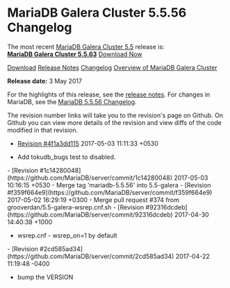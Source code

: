 # MariaDB Galera Cluster 5.5.56 Changelog

The most recent [MariaDB Galera Cluster 5.5](/kb/en/galera/) release is:<br>
<span class="cstm-style lead"><strong>[MariaDB Galera Cluster 5.5.63](/replication/galera-cluster/mariadb-galera-cluster-releases/mariadb-galera-55-release-notes/mariadb-galera-cluster-5563-release-notes/)</strong> [Download<span>&nbsp;</span>Now](https://downloads.mariadb.org/mariadb-galera/5.5)</span>

[Download](http://downloads.mariadb.org/mariadb-galera/5.5.56)
[Release Notes](/replication/galera-cluster/mariadb-galera-cluster-releases/mariadb-galera-55-release-notes/mariadb-galera-cluster-5556-release-notes/)
[Changelog](/replication/galera-cluster/mariadb-galera-cluster-releases/mariadb-galera-55-changelogs/mariadb-galera-cluster-5556-changelog/)
[Overview of MariaDB Galera Cluster](/replication/galera-cluster/what-is-mariadb-galera-cluster/)

<strong>Release date:</strong> 3 May 2017

For the highlights of this release, see the
[release notes](/replication/galera-cluster/mariadb-galera-cluster-releases/mariadb-galera-55-release-notes/mariadb-galera-cluster-5556-release-notes/). For changes in
MariaDB, see the [MariaDB 5.5.56 Changelog](/kb/en/mariadb-5556-changelog/).

The revision number links will take you to the revision's page on Github. On
Github you can view more details of the revision and view diffs of the code
modified in that revision.

- [Revision #4f1a3dd115](https://github.com/MariaDB/server/commit/4f1a3dd115)
<span class="cstm-style datetime">2017-05-03 11:11:33 +0530</span>
<ul start="1"><li>Add tokudb_bugs test to disabled.
</li></ul>
- <span class="cstm-style datetime">[Revision #1c14280048](https://github.com/MariaDB/server/commit/1c14280048) 2017-05-03 10:16:15 +0530 - Merge tag 'mariadb-5.5.56' into 5.5-galera</span>
- <span class="cstm-style datetime">[Revision #f359f664e9](https://github.com/MariaDB/server/commit/f359f664e9) 2017-05-02 16:29:19 +0300 - Merge pull request #374 from grooverdan/5.5-galera-wsrep.cnf.sh</span>
- [Revision #92316dcdeb](https://github.com/MariaDB/server/commit/92316dcdeb)
<span class="cstm-style datetime">2017-04-30 14:40:38 +1000</span>
<ul start="1"><li>wsrep.cnf - wsrep_on=1 by default
</li></ul>
- [Revision #2cd585ad34](https://github.com/MariaDB/server/commit/2cd585ad34)
<span class="cstm-style datetime">2017-04-22 11:19:48 -0400</span>
<ul start="1"><li>bump the VERSION</li></ul>